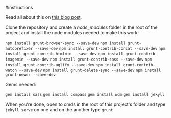 #instructions

Read all about this on [this blog post](http://valeriopierbattista.com/blog/jekyll-and-grunt-boilerplate/ "Jekyll and Grunt Boilerplate").

Clone the repository and create a _node_modules_ folder in the root of the project and install the node modules needed to make this work:

`npm install grunt-browser-sync --save-dev` 
`npm install grunt-autoprefixer --save-dev` 
`npm install grunt-contrib-concat --save-dev` 
`npm install grunt-contrib-htmlmin --save-dev` 
`npm install grunt-contrib-imagemin --save-dev` 
`npm install grunt-contrib-sass --save-dev` 
`npm install grunt-contrib-uglify --save-dev` 
`npm install grunt-contrib-watch --save-dev` 
`npm install grunt-delete-sync --save-dev` 
`npm install grunt-newer --save-dev` 

Gems needed:

`gem install sass` 
`gem install compass` 
`gem install wdm`
`gem install jekyll`  

When you're done, open to cmds in the root of this project's folder and type `jekyll serve` on one and on the another type `grunt`